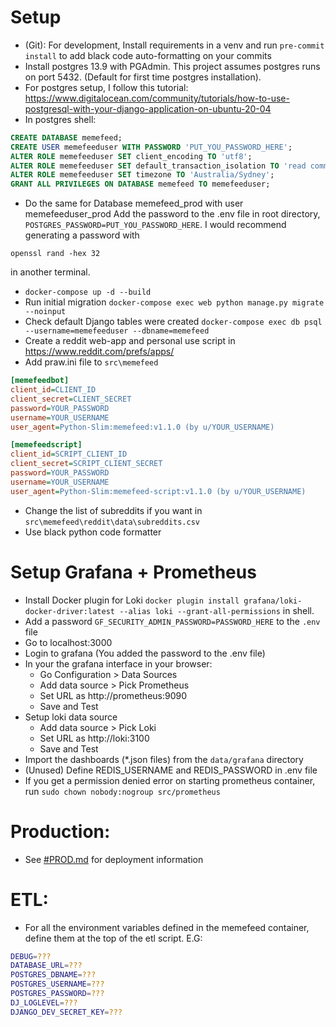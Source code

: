 # Setup

- (Git): For development, Install requirements in a venv and run `pre-commit install` to add black code auto-formatting on your commits
- Install postgres 13.9 with PGAdmin. This project assumes postgres runs on port 5432. (Default  for first time postgres installation).
- For postgres setup, I follow this tutorial: https://www.digitalocean.com/community/tutorials/how-to-use-postgresql-with-your-django-application-on-ubuntu-20-04
- In postgres shell:
```sql
CREATE DATABASE memefeed;
CREATE USER memefeeduser WITH PASSWORD 'PUT_YOU_PASSWORD_HERE';
ALTER ROLE memefeeduser SET client_encoding TO 'utf8';
ALTER ROLE memefeeduser SET default_transaction_isolation TO 'read committed';
ALTER ROLE memefeeduser SET timezone TO 'Australia/Sydney';
GRANT ALL PRIVILEGES ON DATABASE memefeed TO memefeeduser;
```
- Do the same for Database memefeed_prod with user memefeeduser_prod
Add the password to the .env file in root directory, `POSTGRES_PASSWORD=PUT_YOU_PASSWORD_HERE`. I would recommend generating a password with
```
openssl rand -hex 32
```
in another terminal.
- `docker-compose up -d --build`
- Run initial migration `docker-compose exec web python manage.py migrate --noinput`
- Check default Django tables were created `docker-compose exec db psql --username=memefeeduser --dbname=memefeed`
- Create a reddit web-app and personal use script in https://www.reddit.com/prefs/apps/
- Add praw.ini file to `src\memefeed`
```ini
[memefeedbot]
client_id=CLIENT_ID
client_secret=CLIENT_SECRET
password=YOUR_PASSWORD
username=YOUR_USERNAME
user_agent=Python-Slim:memefeed:v1.1.0 (by u/YOUR_USERNAME)

[memefeedscript]
client_id=SCRIPT_CLIENT_ID
client_secret=SCRIPT_CLIENT_SECRET
password=YOUR_PASSWORD
username=YOUR_USERNAME
user_agent=Python-Slim:memefeed-script:v1.1.0 (by u/YOUR_USERNAME)
```
- Change the list of subreddits if you want in `src\memefeed\reddit\data\subreddits.csv`
- Use black python code formatter

# Setup Grafana + Prometheus
- Install Docker plugin for Loki `docker plugin install grafana/loki-docker-driver:latest --alias loki --grant-all-permissions` in shell.
- Add a password `GF_SECURITY_ADMIN_PASSWORD=PASSWORD_HERE` to the `.env` file
- Go to localhost:3000
- Login to grafana (You added the password to the .env file)
- In your the grafana interface in your browser:
    - Go Configuration > Data Sources
    - Add data source > Pick Prometheus
    - Set URL as http://prometheus:9090
    - Save and Test
- Setup loki data source
    - Add data source > Pick Loki
    - Set URL as http://loki:3100
    - Save and Test
- Import the dashboards (*.json files) from the `data/grafana` directory
- (Unused) Define REDIS_USERNAME and REDIS_PASSWORD in .env file
- If you get a permission denied error on starting prometheus container, run `sudo chown nobody:nogroup src/prometheus`

# Production:
- See [#PROD.md](PROD.md) for deployment information

# ETL:
- For all the environment variables defined in the memefeed container, define them at the top of the etl script. E.G:
```bash
DEBUG=???
DATABASE_URL=???
POSTGRES_DBNAME=???
POSTGRES_USERNAME=???
POSTGRES_PASSWORD=???
DJ_LOGLEVEL=???
DJANGO_DEV_SECRET_KEY=???
```